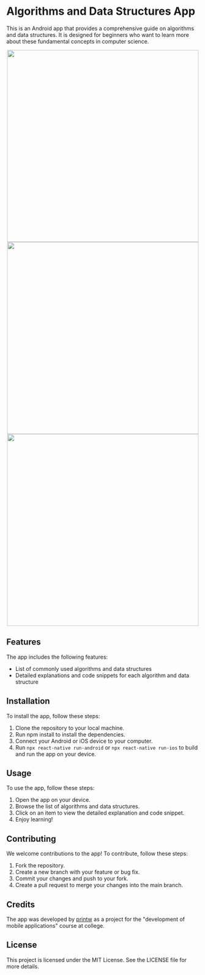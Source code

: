 # Algorithms and Data Structures App
This is an Android app that provides a comprehensive guide on algorithms and data structures. It is designed for beginners who want to learn more about these fundamental concepts in computer science.

<p align="center" >
  <img src="https://user-images.githubusercontent.com/100044766/229355909-1c020542-5b69-404c-9702-eee129133c13.jpg" height="500"  />
  <img src="https://user-images.githubusercontent.com/100044766/229355356-c8e17486-9db2-464f-a9f3-798b03d01651.jpg" height="500"  />
  <img src="https://user-images.githubusercontent.com/100044766/229355962-8b8926b9-5220-46a8-9abf-d93e4c0fee88.jpg" height="500"  />
</p>

## Features
The app includes the following features:

* List of commonly used algorithms and data structures
* Detailed explanations and code snippets for each algorithm and data structure

## Installation
To install the app, follow these steps:

1. Clone the repository to your local machine.
2. Run npm install to install the dependencies.
3. Connect your Android or iOS device to your computer.
4. Run `npx react-native run-android` or `npx react-native run-ios` to build and run the app on your device.
## Usage
To use the app, follow these steps:

1. Open the app on your device.
2. Browse the list of algorithms and data structures.
3. Click on an item to view the detailed explanation and code snippet.
4. Enjoy learning!
## Contributing
We welcome contributions to the app! To contribute, follow these steps:

1. Fork the repository.
2. Create a new branch with your feature or bug fix.
3. Commit your changes and push to your fork.
4. Create a pull request to merge your changes into the main branch.
## Credits
The app was developed by [printw](https://github.com/printw) as a project for the "development of mobile applications" course at college.

## License
This project is licensed under the MIT License. See the LICENSE file for more details.
